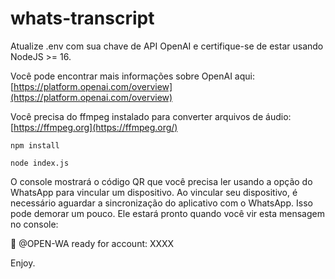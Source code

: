 # whats-transcript

Atualize .env com sua chave de API OpenAI e certifique-se de estar usando NodeJS >= 16.

Você pode encontrar mais informações sobre OpenAI aqui: [https://platform.openai.com/overview](https://platform.openai.com/overview)

Você precisa do ffmpeg instalado para converter arquivos de áudio: [https://ffmpeg.org](https://ffmpeg.org/)

`npm install`

`node index.js`

O console mostrará o código QR que você precisa ler usando a opção do WhatsApp para vincular um dispositivo. Ao vincular seu dispositivo, é necessário aguardar a sincronização do aplicativo com o WhatsApp. Isso pode demorar um pouco. Ele estará pronto quando você vir esta mensagem no console:

🚀  @OPEN-WA ready for account: XXXX

Enjoy.